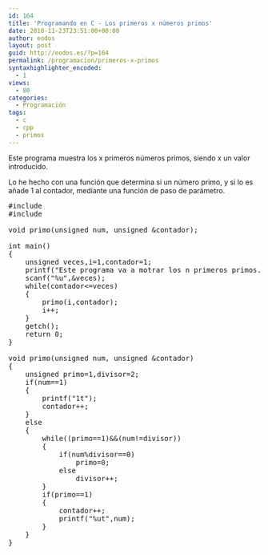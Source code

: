 ```yaml
---
id: 164
title: 'Programando en C - Los primeros x números primos'
date: 2010-11-23T23:51:00+00:00
author: eodos
layout: post
guid: http://eodos.es/?p=164
permalink: /programacion/primeros-x-primos
syntaxhighlighter_encoded:
  - 1
views:
  - 80
categories:
  - Programación
tags:
  - c
  - cpp
  - primos
---
```

Este programa muestra los x primeros números primos, siendo x un valor introducido.

Lo he hecho con una función que determina si un número primo, y si lo es añade 1 al contador, mediante una función de paso de parámetro.

<pre class="lang:c decode:1 " >#include <stdio.h>
#include <conio.h>

void primo(unsigned num, unsigned &contador);

int main()
{
    unsigned veces,i=1,contador=1;
    printf("Este programa va a motrar los n primeros primos. Introduce n: ");
    scanf("%u",&veces);
    while(contador<=veces)
    {
        primo(i,contador);
        i++;
    }
    getch();
    return 0;
}

void primo(unsigned num, unsigned &contador)
{
    unsigned primo=1,divisor=2;
    if(num==1)
    {
        printf("1t");
        contador++;
    }
    else
    {
        while((primo==1)&&(num!=divisor))
        {
            if(num%divisor==0)
                primo=0;
            else
                divisor++;
        }
        if(primo==1)
        {
            contador++;
            printf("%ut",num);
        }
    }
}

</pre>
